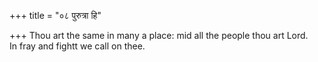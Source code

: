 +++
title = "०८ पुरुत्रा हि"

+++
Thou art the same in many a place: mid all the people thou art Lord.  
     In fray and fightt we call on thee.